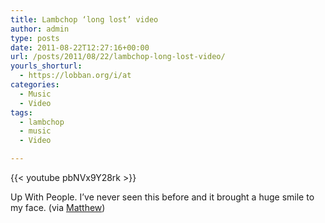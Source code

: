```yaml
---
title: Lambchop ‘long lost’ video
author: admin
type: posts
date: 2011-08-22T12:27:16+00:00
url: /posts/2011/08/22/lambchop-long-lost-video/
yourls_shorturl:
  - https://lobban.org/i/at
categories:
  - Music
  - Video
tags:
  - lambchop
  - music
  - Video

---
```

{{< youtube pbNVx9Y28rk >}}

Up With People. I&#8217;ve never seen this before and it brought a huge smile to my face. (via [Matthew][1])

 [1]: http://songbytoad.tumblr.com/post/9247941839